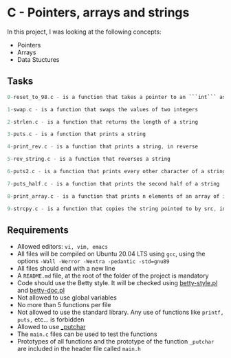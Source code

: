 # C - Pointers, arrays and strings

In this project, I was looking at the following concepts:

- Pointers
- Arrays
- Data Stuctures

## Tasks

````C
0-reset_to_98.c - is a function that takes a pointer to an ```int``` as parameter and updates the value it points to, to 98

1-swap.c - is a function that swaps the values of two integers

2-strlen.c - is a function that returns the length of a string

3-puts.c - is a function that prints a string

4-print_rev.c - is a function that prints a string, in reverse

5-rev_string.c - is a function that reverses a string

6-puts2.c - is a function that prints every other character of a string, starting with the first character

7-puts_half.c - is a function that prints the second half of a string

8-print_array.c - is a function that prints n elements of an array of integers

9-strcpy.c - is a function that copies the string pointed to by src, including the terminating null byte (\0), to the buffer pointed to by dest
````

## Requirements

- Allowed editors: `vi, vim, emacs`
- All files will be compiled on Ubuntu 20.04 LTS using `gcc`, using the options `-Wall -Werror -Wextra -pedantic -std=gnu89`
- All files should end with a new line
- A `README.md` file, at the root of the folder of the project is mandatory
- Code should use the Betty style. It will be checked using [betty-style.pl](https://github.com/holbertonschool/Betty/blob/master/betty-style.pl) and [betty-doc.pl](https://github.com/holbertonschool/Betty/blob/master/betty-doc.pl)
- Not allowed to use global variables
- No more than 5 functions per file
- Not allowed to use the standard library. Any use of functions like `printf, puts,` etc… is forbidden
- Allowed to use [\_putchar](https://github.com/holbertonschool/_putchar.c/blob/master/_putchar.c)
- The `main.c` files can be used to test the functions
- Prototypes of all functions and the prototype of the function `_putchar` are included in the header file called `main.h`

